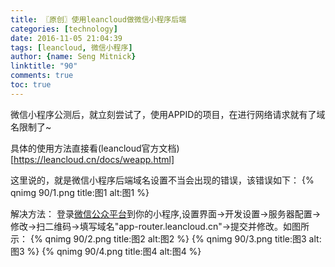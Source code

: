 ```yaml
---
title: 〖原创〗使用leancloud做微信小程序后端
categories: [technology]
date: 2016-11-05 21:04:39
tags: [leancloud, 微信小程序]
author: {name: Seng Mitnick}
linktitle: "90"
comments: true
toc: true
---
```

微信小程序公测后，就立刻尝试了，使用APPID的项目，在进行网络请求就有了域名限制了~

具体的使用方法直接看(leancloud官方文档)[https://leancloud.cn/docs/weapp.html]

这里说的，就是微信小程序后端域名设置不当会出现的错误，该错误如下：<!--more-->
{% qnimg 90/1.png title:图1 alt:图1 %}

解决方法：
登录[微信公众平台](https://mp.weixin.qq.com)到你的小程序,设置界面->开发设置->服务器配置->修改->扫二维码->填写域名"app-router.leancloud.cn"->提交并修改。如图所示：
{% qnimg 90/2.png title:图2 alt:图2 %}
{% qnimg 90/3.png title:图3 alt:图3 %}
{% qnimg 90/4.png title:图4 alt:图4 %}
